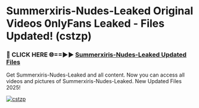 # Summerxiris-Nudes-Leaked Original Videos 0nlyFans Leaked - Files Updated! (cstzp)

<h3>🔴 CLICK HERE 🌐==►► <a href="https://tinyurl.com/5h6xmrr3" rel="nofollow">Summerxiris-Nudes-Leaked Updated Files</a></h3>

Get Summerxiris-Nudes-Leaked and all content. Now you can access all videos and pictures of Summerxiris-Nudes-Leaked. New Updated Files 2025!

[![cstzp](https://i.imgur.com/KVD873Z.gif)](https://tinyurl.com/5h6xmrr3)
